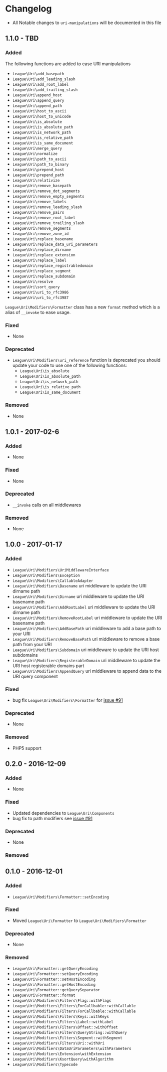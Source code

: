 # Changelog

- All Notable changes to `uri-manipulations` will be documented in this file

## 1.1.0 - TBD

### Added

The following functions are added to ease URI manipulations

- `League\Uri\add_basepath`
- `League\Uri\add_leading_slash`
- `League\Uri\add_root_label`
- `League\Uri\add_trailing_slash`
- `League\Uri\append_host`
- `League\Uri\append_query`
- `League\Uri\append_path`
- `League\Uri\host_to_ascii`
- `League\Uri\host_to_unicode`
- `League\Uri\is_absolute`
- `League\Uri\is_absolute_path`
- `League\Uri\is_network_path`
- `League\Uri\is_relative_path`
- `League\Uri\is_same_document`
- `League\Uri\merge_query`
- `League\Uri\normalize`
- `League\Uri\path_to_ascii`
- `League\Uri\path_to_binary`
- `League\Uri\prepend_host`
- `League\Uri\prepend_path`
- `League\Uri\relativize`
- `League\Uri\remove_basepath`
- `League\Uri\remove_dot_segments`
- `League\Uri\remove_empty_segments`
- `League\Uri\remove_labels`
- `League\Uri\remove_leading_slash`
- `League\Uri\remove_pairs`
- `League\Uri\remove_root_label`
- `League\Uri\remove_trailing_slash`
- `League\Uri\remove_segments`
- `League\Uri\remove_zone_id`
- `League\Uri\replace_basename`
- `League\Uri\replace_data_uri_parameters`
- `League\Uri\replace_dirname`
- `League\Uri\replace_extension`
- `League\Uri\replace_label`
- `League\Uri\replace_registrabledomain`
- `League\Uri\replace_segment`
- `League\Uri\replace_subdomain`
- `League\Uri\resolve`
- `League\Uri\sort_query`
- `League\Uri\uri_to_rfc3986`
- `League\Uri\uri_to_rfc3987`

`League\Uri\Modifiers\Formatter` class has a new `format` method which is a alias of `__invoke` to ease usage.

### Fixed

- None

### Deprecated

- `League\Uri\Modifiers\uri_reference` function is deprecated you should update your code to use one of the following functions:
    - `League\Uri\is_absolute`
    - `League\Uri\is_absolute_path`
    - `League\Uri\is_network_path`
    - `League\Uri\is_relative_path`
    - `League\Uri\is_same_document`

### Removed

- None

## 1.0.1 - 2017-02-6

### Added

- None

### Fixed

- None

### Deprecated

-  `__invoke` calls on all middlewares

### Removed

- None

## 1.0.0 - 2017-01-17

### Added

- `League\Uri\Modifiers\UriMiddlewareInterface`
- `League\Uri\Modifiers\Exception`
- `League\Uri\Modifiers\CallableAdapter`
- `League\Uri\Modifiers\Basename` uri middleware to update the URI dirname path
- `League\Uri\Modifiers\Dirname` uri middleware to update the URI basename path
- `League\Uri\Modifiers\AddRootLabel` uri middleware to update the URI dirname path
- `League\Uri\Modifiers\RemoveRootLabel` uri middleware to update the URI basename path
- `League\Uri\Modifiers\AddBasePath` uri middleware to add a base path to your URI
- `League\Uri\Modifiers\RemoveBasePath` uri middleware to remove a base path from your URI
- `League\Uri\Modifiers\Subdomain` uri middleware to update the URI host subdomains
- `League\Uri\Modifiers\RegisterableDomain` uri middleware to update the URI host registerable domains part
- `League\Uri\Modifiers\AppendQuery` uri middleware to append data to the URI query component

### Fixed

- bug fix `League\Uri\Modifiers\Formatter` for [issue #91](https://github.com/thephpleague/uri/issues/91)

### Deprecated

- None

### Removed

- PHP5 support

## 0.2.0 - 2016-12-09

### Added

- None

### Fixed

- Updated dependencies to `League\Uri\Components`
- bug fix to path modifiers see [issue #91](https://github.com/thephpleague/uri/issues/91)

### Deprecated

- None

### Removed

## 0.1.0 - 2016-12-01

### Added

- `League\Uri\Modifiers\Formatter::setEncoding`

### Fixed

- Moved `League\Uri\Formatter` to `League\Uri\Modifiers\Formatter`

### Deprecated

- None

### Removed

- `League\Uri\Formatter::getQueryEncoding`
- `League\Uri\Formatter::setQueryEncoding`
- `League\Uri\Formatter::setHostEncoding`
- `League\Uri\Formatter::getHostEncoding`
- `League\Uri\Formatter::getQuerySeparator`
- `League\Uri\Formatter::format`
- `League\Uri\Modifiers\Filters\Flag::withFlags`
- `League\Uri\Modifiers\Filters\ForCallbable::withCallable`
- `League\Uri\Modifiers\Filters\ForCallbable::withCallable`
- `League\Uri\Modifiers\Filters\Keys::withKeys`
- `League\Uri\Modifiers\Filters\Label::withLabel`
- `League\Uri\Modifiers\Filters\Offset::withOffset`
- `League\Uri\Modifiers\Filters\QueryString::withQuery`
- `League\Uri\Modifiers\Filters\Segment::withSegment`
- `League\Uri\Modifiers\Filters\Uri::withUri`
- `League\Uri\Modifiers\DataUriParameters\withParameters`
- `League\Uri\Modifiers\Extension\withExtension`
- `League\Uri\Modifiers\KsortQuery\withAlgorithm`
- `League\Uri\Modifiers\Typecode`
